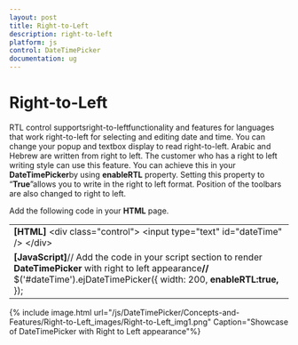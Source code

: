 ```yaml
---
layout: post
title: Right-to-Left
description: right-to-left
platform: js
control: DateTimePicker
documentation: ug
---
```


# Right-to-Left

RTL control supportsright-to-leftfunctionality and features for languages that work right-to-left for selecting and editing date and time. You can change your popup and textbox display to read right-to-left. Arabic and Hebrew are written from right to left. The customer who has a right to left writing style can use this feature. You can achieve this in your **DateTimePicker**by using **enableRTL** property. Setting this property to “**True**”allows you to write in the right to left format. Position of the toolbars are also changed to right to left.

Add the following code in your **HTML** page.

<table>
<tr>
<td>
<b> [HTML]    </b>   &lt;div class="control"&gt;        &lt;input type="text" id="dateTime" /&gt;    &lt;/div&gt;</td></tr>
<tr>
<td>
<b>[JavaScript]</b>// Add the code in your script section to render <b>DateTimePicker</b> with right to left appearance<b>//</b>            $('#dateTime').ejDateTimePicker({                width: 200,<b>                enableRTL:true,</b>            });</td></tr>
</table>
{% include image.html url="/js/DateTimePicker/Concepts-and-Features/Right-to-Left_images/Right-to-Left_img1.png" Caption="Showcase of DateTimePicker with Right to Left appearance"%}

